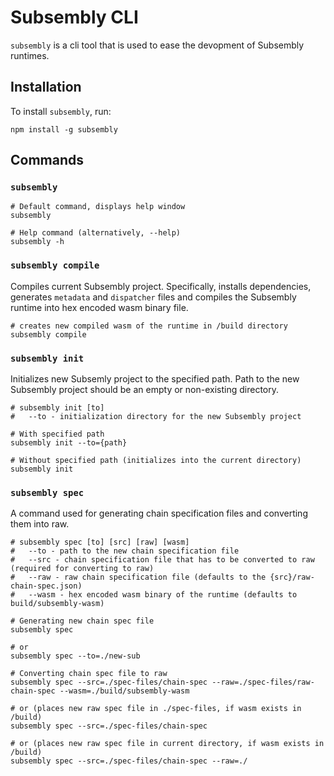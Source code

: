 # Subsembly CLI

`subsembly` is a cli tool that is used to ease the devopment of Subsembly runtimes.

## Installation

To install `subsembly`, run:

`npm install -g subsembly`

## Commands

### `subsembly`

```
# Default command, displays help window
subsembly 

# Help command (alternatively, --help)
subsembly -h
```

### `subsembly compile`
Compiles current Subsembly project. Specifically, installs dependencies, generates `metadata` and `dispatcher` files and compiles the Subsembly runtime into hex encoded wasm binary file.

```
# creates new compiled wasm of the runtime in /build directory
subsembly compile
```

### `subsembly init`  
  
Initializes new Subsemly project to the specified path. Path to the new Subsembly project should be an empty or non-existing directory.

```
# subsembly init [to]
#   --to - initialization directory for the new Subsembly project

# With specified path
subsembly init --to={path}

# Without specified path (initializes into the current directory)
subsembly init
```

### `subsembly spec`

A command used for generating chain specification files and converting them into raw.

```
# subsembly spec [to] [src] [raw] [wasm]
#   --to - path to the new chain specification file
#   --src - chain specification file that has to be converted to raw (required for converting to raw)
#   --raw - raw chain specification file (defaults to the {src}/raw-chain-spec.json)
#   --wasm - hex encoded wasm binary of the runtime (defaults to build/subsembly-wasm)

# Generating new chain spec file
subsembly spec

# or
subsembly spec --to=./new-sub

# Converting chain spec file to raw
subsembly spec --src=./spec-files/chain-spec --raw=./spec-files/raw-chain-spec --wasm=./build/subsembly-wasm

# or (places new raw spec file in ./spec-files, if wasm exists in /build)
subsembly spec --src=./spec-files/chain-spec

# or (places new raw spec file in current directory, if wasm exists in /build)
subsembly spec --src=./spec-files/chain-spec --raw=./
```

